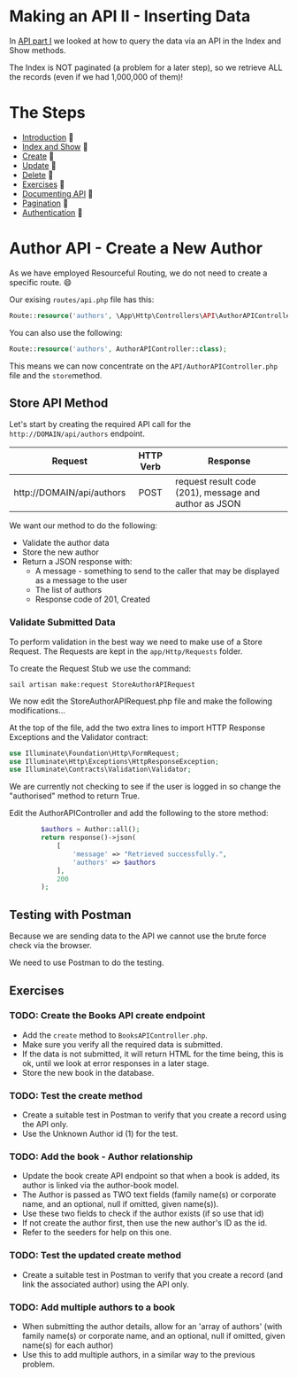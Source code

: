 # Making an API II - Inserting Data

In [API part I](ReadMe-API-1-index-show.md) we looked at how to query the data via 
an API in the Index and Show methods.

The Index is NOT paginated (a problem for a later step), so we retrieve 
ALL the records (even if we had 1,000,000 of them)!


# The Steps

- [Introduction](ReadMe-API-0-introduction.md)  🔗
- [Index and Show](ReadMe-API-1-index-show.md)  🔗
- [Create](ReadMe-API-2-create.md)  🔗
- [Update](ReadMe-API-3-update.md)  🔗
- [Delete](Readme-API-4-delete.md)  🔗
- [Exercises](Readme-API-5-exercises.md)  🔗
- [Documenting API](ReadMe-API-6-documenting.md)  🔗
- [Pagination](ReadMe-API-7-pagination.md)  🔗
- [Authentication](ReadMe-API-8-authentication.md)  🔗



# Author API - Create a New Author

As we have employed Resourceful Routing, we do not need to create a
specific route. :smile:

Our exising `routes/api.php` file has this:

```php
Route::resource('authors', \App\Http\Controllers\API\AuthorAPIController::class);
```

You can also use the following:

```php
Route::resource('authors', AuthorAPIController::class);
```

This means we can now concentrate on the `API/AuthorAPIController.php` 
file and the `store`method.

## Store API Method

Let's start by creating the required API call for the
`http://DOMAIN/api/authors` endpoint.


| Request                   | HTTP Verb | Response                                               |
| ------------------------- |:---------:|--------------------------------------------------------|
| http://DOMAIN/api/authors |   POST    | request result code (201), message and author as JSON  |

We want our method to do the following:

- Validate the author data
- Store the new author
- Return a JSON response with:
  - A message - something to send to the caller that may be displayed as
    a message to the user
  - The list of authors
  - Response code of 201, Created

### Validate Submitted Data

To perform validation in the best way we need to make use of a Store Request.
The Requests are kept in the `app/Http/Requests` folder.

To create the Request Stub we use the command:

```shell
sail artisan make:request StoreAuthorAPIRequest
```

We now edit the StoreAuthorAPIRequest.php file and make the following
modifications...

At the top of the file, add the two extra lines to import HTTP Response
Exceptions and the Validator contract:
```php
use Illuminate\Foundation\Http\FormRequest;
use Illuminate\Http\Exceptions\HttpResponseException;
use Illuminate\Contracts\Validation\Validator;
```

We are currently not checking to see if the user is logged in so change 
the "authorised" method to return True.


Edit the AuthorAPIController and add the following to the store method:

```php
        $authors = Author::all();
        return response()->json(
            [
                'message' => "Retrieved successfully.",
                'authors' => $authors
            ],
            200
        );
```

## Testing with Postman

Because we are sending data to the API we cannot use the brute force 
check via the browser.

We need to use Postman to do the testing.




## Exercises

### TODO: Create the Books API create endpoint

- Add the `create` method to `BooksAPIController.php`.
- Make sure you verify all the required data is submitted.
- If the data is not submitted, it will return HTML for the time being,
  this is ok, until we look at error responses in a later stage.
- Store the new book in the database.

### TODO: Test the create method

- Create a suitable test in Postman to verify that you create a record 
  using the API only.
- Use the Unknown Author id (1) for the test.

### TODO: Add the book - Author relationship

- Update the book create API endpoint so that when a book is added, 
  its author is linked via the author-book model.
- The Author is passed as TWO text fields (family name(s) or corporate name, and an optional, null if omitted, given name(s)).
- Use these two fields to check if the author exists (if so use that id)
- If not create the author first, then use the new author's ID as the id.
- Refer to the seeders for help on this one.


### TODO: Test the updated create method

- Create a suitable test in Postman to verify that you create a 
  record (and link the associated author) using the API only.

### TODO: Add multiple authors to a book

- When submitting the author details, allow for an 'array of authors' (with family name(s) or corporate name, and an 
  optional, null if omitted,  given name(s) for each author)
- Use this to add multiple authors, in a similar way to the previous problem.
